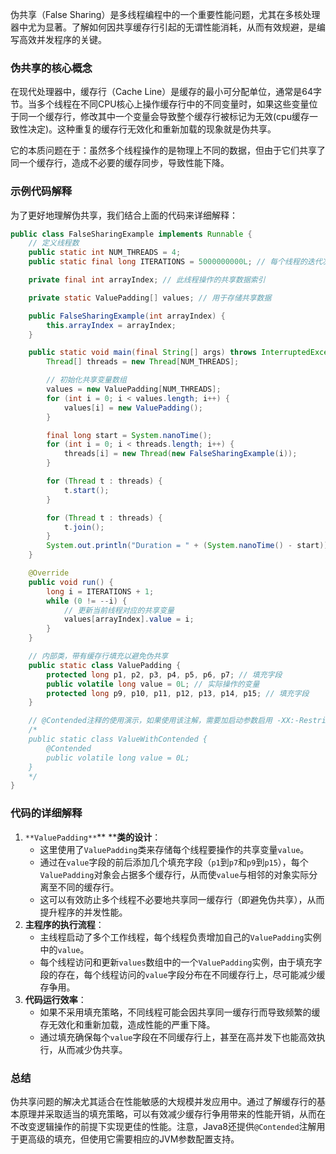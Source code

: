 伪共享（False Sharing）是多线程编程中的一个重要性能问题，尤其在多核处理器中尤为显著。了解如何因共享缓存行引起的无谓性能消耗，从而有效规避，是编写高效并发程序的关键。

### 伪共享的核心概念
在现代处理器中，缓存行（Cache Line）是缓存的最小可分配单位，通常是64字节。当多个线程在不同CPU核心上操作缓存行中的不同变量时，如果这些变量位于同一个缓存行，修改其中一个变量会导致整个缓存行被标记为无效(cpu缓存一致性决定)。这种重复的缓存行无效化和重新加载的现象就是伪共享。

它的本质问题在于：虽然多个线程操作的是物理上不同的数据，但由于它们共享了同一个缓存行，造成不必要的缓存同步，导致性能下降。

### 示例代码解释
为了更好地理解伪共享，我们结合上面的代码来详细解释：

```java
public class FalseSharingExample implements Runnable {  
    // 定义线程数  
    public static int NUM_THREADS = 4;  
    public static final long ITERATIONS = 5000000000L; // 每个线程的迭代次数  

    private final int arrayIndex; // 此线程操作的共享数据索引  

    private static ValuePadding[] values; // 用于存储共享数据  

    public FalseSharingExample(int arrayIndex) {  
        this.arrayIndex = arrayIndex;  
    }  

    public static void main(final String[] args) throws InterruptedException {  
        Thread[] threads = new Thread[NUM_THREADS];  

        // 初始化共享变量数组  
        values = new ValuePadding[NUM_THREADS];  
        for (int i = 0; i < values.length; i++) {  
            values[i] = new ValuePadding();  
        }  

        final long start = System.nanoTime();  
        for (int i = 0; i < threads.length; i++) {  
            threads[i] = new Thread(new FalseSharingExample(i));  
        }  

        for (Thread t : threads) {  
            t.start();  
        }  

        for (Thread t : threads) {  
            t.join();  
        }  
        System.out.println("Duration = " + (System.nanoTime() - start));  
    }  

    @Override  
    public void run() {  
        long i = ITERATIONS + 1;  
        while (0 != --i) {  
            // 更新当前线程对应的共享变量  
            values[arrayIndex].value = i;  
        }  
    }  

    // 内部类，带有缓存行填充以避免伪共享  
    public static class ValuePadding {  
        protected long p1, p2, p3, p4, p5, p6, p7; // 填充字段  
        public volatile long value = 0L; // 实际操作的变量  
        protected long p9, p10, p11, p12, p13, p14, p15; // 填充字段  
    }  

    // @Contended注释的使用演示，如果使用该注解，需要加启动参数启用 -XX:-RestrictContended  
    /*  
    public static class ValueWithContended {  
        @Contended  
        public volatile long value = 0L;  
    }  
    */  
}
```

### 代码的详细解释
1. `**ValuePadding**`** ****类的设计**：
    - 这里使用了`ValuePadding`类来存储每个线程要操作的共享变量`value`。
    - 通过在`value`字段的前后添加几个填充字段（`p1`到`p7`和`p9`到`p15`），每个`ValuePadding`对象会占据多个缓存行，从而使`value`与相邻的对象实际分离至不同的缓存行。
    - 这可以有效防止多个线程不必要地共享同一缓存行（即避免伪共享），从而提升程序的并发性能。
2. **主程序的执行流程**：
    - 主线程启动了多个工作线程，每个线程负责增加自己的`ValuePadding`实例中的`value`。
    - 每个线程访问和更新`values`数组中的一个`ValuePadding`实例，由于填充字段的存在，每个线程访问的`value`字段分布在不同缓存行上，尽可能减少缓存争用。
3. **代码运行效率**：
    - 如果不采用填充策略，不同线程可能会因共享同一缓存行而导致频繁的缓存无效化和重新加载，造成性能的严重下降。
    - 通过填充确保每个`value`字段在不同缓存行上，甚至在高并发下也能高效执行，从而减少伪共享。

### 总结
伪共享问题的解决尤其适合在性能敏感的大规模并发应用中。通过了解缓存行的基本原理并采取适当的填充策略，可以有效减少缓存行争用带来的性能开销，从而在不改变逻辑操作的前提下实现更佳的性能。注意，Java8还提供`@Contended`注解用于更高级的填充，但使用它需要相应的JVM参数配置支持。

